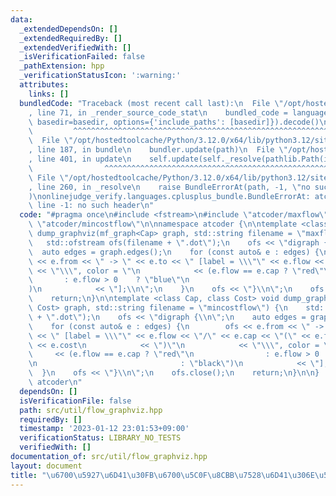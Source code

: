```yaml
---
data:
  _extendedDependsOn: []
  _extendedRequiredBy: []
  _extendedVerifiedWith: []
  _isVerificationFailed: false
  _pathExtension: hpp
  _verificationStatusIcon: ':warning:'
  attributes:
    links: []
  bundledCode: "Traceback (most recent call last):\n  File \"/opt/hostedtoolcache/Python/3.12.0/x64/lib/python3.12/site-packages/onlinejudge_verify/documentation/build.py\"\
    , line 71, in _render_source_code_stat\n    bundled_code = language.bundle(stat.path,\
    \ basedir=basedir, options={'include_paths': [basedir]}).decode()\n          \
    \         ^^^^^^^^^^^^^^^^^^^^^^^^^^^^^^^^^^^^^^^^^^^^^^^^^^^^^^^^^^^^^^^^^^^^^^^^^^^^^^^^^\n\
    \  File \"/opt/hostedtoolcache/Python/3.12.0/x64/lib/python3.12/site-packages/onlinejudge_verify/languages/cplusplus.py\"\
    , line 187, in bundle\n    bundler.update(path)\n  File \"/opt/hostedtoolcache/Python/3.12.0/x64/lib/python3.12/site-packages/onlinejudge_verify/languages/cplusplus_bundle.py\"\
    , line 401, in update\n    self.update(self._resolve(pathlib.Path(included), included_from=path))\n\
    \                ^^^^^^^^^^^^^^^^^^^^^^^^^^^^^^^^^^^^^^^^^^^^^^^^^^^^^^^^^\n \
    \ File \"/opt/hostedtoolcache/Python/3.12.0/x64/lib/python3.12/site-packages/onlinejudge_verify/languages/cplusplus_bundle.py\"\
    , line 260, in _resolve\n    raise BundleErrorAt(path, -1, \"no such header\"\
    )\nonlinejudge_verify.languages.cplusplus_bundle.BundleErrorAt: atcoder/maxflow:\
    \ line -1: no such header\n"
  code: "#pragma once\n#include <fstream>\n#include \"atcoder/maxflow\"\n#include\
    \ \"atcoder/mincostflow\"\n\nnamespace atcoder {\n\ntemplate <class Cap> void\
    \ dump_graphviz(mf_graph<Cap> graph, std::string filename = \"maxflow\") {\n \
    \   std::ofstream ofs(filename + \".dot\");\n    ofs << \"digraph {\\n\";\n  \
    \  auto edges = graph.edges();\n    for (const auto& e : edges) {\n        ofs\
    \ << e.from << \" -> \" << e.to << \" [label = \\\"\" << e.flow << \"/\" << e.cap\
    \ << \"\\\", color = \"\n            << (e.flow == e.cap ? \"red\"\n         \
    \       : e.flow > 0    ? \"blue\"\n                                : \"black\"\
    )\n            << \"];\\n\";\n    }\n    ofs << \"}\\n\";\n    ofs.close();\n\
    \    return;\n}\n\ntemplate <class Cap, class Cost> void dump_graphviz(mcf_graph<Cap,\
    \ Cost> graph, std::string filename = \"mincostflow\") {\n    std::ofstream ofs(filename\
    \ + \".dot\");\n    ofs << \"digraph {\\n\";\n    auto edges = graph.edges();\n\
    \    for (const auto& e : edges) {\n        ofs << e.from << \" -> \" << e.to\
    \ << \" [label = \\\"\" << e.flow << \"/\" << e.cap << \"(\" << e.flow << \"*\"\
    \ << e.cost\n            << \")\"\n            << \"\\\", color = \"\n       \
    \     << (e.flow == e.cap ? \"red\"\n                : e.flow > 0    ? \"blue\"\
    \n                                : \"black\")\n            << \"];\\n\";\n  \
    \  }\n    ofs << \"}\\n\";\n    ofs.close();\n    return;\n}\n\n}  // namespace\
    \ atcoder\n"
  dependsOn: []
  isVerificationFile: false
  path: src/util/flow_graphviz.hpp
  requiredBy: []
  timestamp: '2023-01-12 23:01:53+09:00'
  verificationStatus: LIBRARY_NO_TESTS
  verifiedWith: []
documentation_of: src/util/flow_graphviz.hpp
layout: document
title: "\u6700\u5927\u6D41\u30FB\u6700\u5C0F\u8CBB\u7528\u6D41\u306E\u56F3\u793A"
---
```

